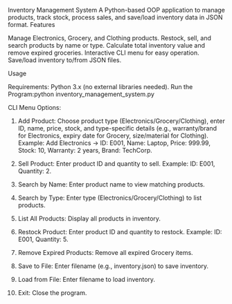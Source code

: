 Inventory Management System
A Python-based OOP application to manage products, track stock, process sales, and save/load inventory data in JSON format.
Features

Manage Electronics, Grocery, and Clothing products.
Restock, sell, and search products by name or type.
Calculate total inventory value and remove expired groceries.
Interactive CLI menu for easy operation.
Save/load inventory to/from JSON files.

Usage

Requirements: Python 3.x (no external libraries needed).
Run the Program:python inventory_management_system.py


CLI Menu Options:
1. Add Product: Choose product type (Electronics/Grocery/Clothing), enter ID, name, price, stock, and type-specific details (e.g., warranty/brand for Electronics, expiry date for Grocery, size/material for Clothing).
Example: Add Electronics → ID: E001, Name: Laptop, Price: 999.99, Stock: 10, Warranty: 2 years, Brand: TechCorp.


2. Sell Product: Enter product ID and quantity to sell.
Example: ID: E001, Quantity: 2.


3. Search by Name: Enter product name to view matching products.
4. Search by Type: Enter type (Electronics/Grocery/Clothing) to list products.
5. List All Products: Display all products in inventory.
6. Restock Product: Enter product ID and quantity to restock.
Example: ID: E001, Quantity: 5.


7. Remove Expired Products: Remove all expired Grocery items.
8. Save to File: Enter filename (e.g., inventory.json) to save inventory.
9. Load from File: Enter filename to load inventory.
10. Exit: Close the program.
